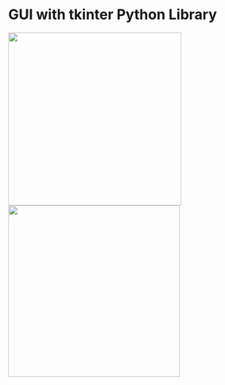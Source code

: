 # GUI with tkinter Python Library 

 <img src="https://github.com/adelplasters/gui/blob/main/photo.png" width="348">   <img src="https://github.com/adelplasters/gui/blob/main/photo1.png" width="345">
